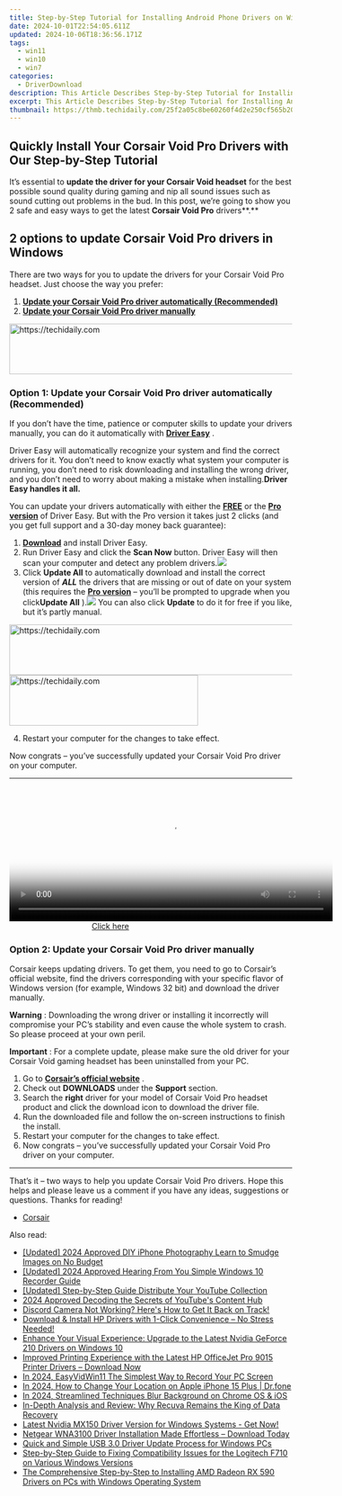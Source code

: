 ```yaml
---
title: Step-by-Step Tutorial for Installing Android Phone Drivers on Windows OS
date: 2024-10-01T22:54:05.611Z
updated: 2024-10-06T18:36:56.171Z
tags:
  - win11
  - win10
  - win7
categories:
  - DriverDownload
description: This Article Describes Step-by-Step Tutorial for Installing Android Phone Drivers on Windows OS
excerpt: This Article Describes Step-by-Step Tutorial for Installing Android Phone Drivers on Windows OS
thumbnail: https://thmb.techidaily.com/25f2a05c8be60260f4d2e250cf565b20fcb8e042ff2a6a838a8d8235c347643c.jpg
---
```


## Quickly Install Your Corsair Void Pro Drivers with Our Step-by-Step Tutorial

It’s essential to **update the driver for your Corsair Void headset**   for the best possible sound quality during gaming and nip all sound issues such as sound cutting out problems in the bud. In this post, we’re going to show you 2 safe and easy ways to get the latest **Corsair Void Pro**  drivers**.**

## 2 options to update Corsair Void Pro drivers in Windows

 There are two ways for you to update the drivers for your Corsair Void Pro headset. Just choose the way you prefer:

1. [**Update your Corsair Void Pro driver automatically (Recommended)**](https://www.drivereasy.com/knowledge/corsair-void-drivers-download-install-for-windows-easily/#O1)
2. [**Update your Corsair Void Pro driver manually**](https://tools.techidaily.com/drivereasy/download/)

<!-- affiliate ads begin -->
<a href="https://aligracehair.sjv.io/c/5597632/1997680/19272" target="_top" id="1997680">
  <img src="//a.impactradius-go.com/display-ad/19272-1997680" border="0" alt="https://techidaily.com" width="728" height="90"/>
</a>
<img height="0" width="0" src="https://aligracehair.sjv.io/i/5597632/1997680/19272" style="position:absolute;visibility:hidden;" border="0" />
<!-- affiliate ads end -->

### Option 1: Update your Corsair Void Pro driver automatically (Recommended)

 If you don’t have the time, patience or computer skills to update your drivers manually, you can do it automatically with **[Driver Easy](https://tools.techidaily.com/drivereasy/download/)**  .

 Driver Easy will automatically recognize your system and find the correct drivers for it. You don’t need to know exactly what system your computer is running, you don’t need to risk downloading and installing the wrong driver, and you don’t need to worry about making a mistake when installing.**Driver Easy handles it all.**

 You can update your drivers automatically with either the **[FREE](https://tools.techidaily.com/drivereasy/download/)**  or the **[Pro version](https://tools.techidaily.com/drivereasy/download/)**  of Driver Easy. But with the Pro version it takes just 2 clicks (and you get full support and a 30-day money back guarantee):

1. [**Download**](https://tools.techidaily.com/drivereasy/download/) and install Driver Easy.
2. Run Driver Easy and click the **Scan Now** button. Driver Easy will then scan your computer and detect any problem drivers.![](https://images.drivereasy.com/wp-content/uploads/2018/12/img_5c04aae3578ee-1.jpg)
3. Click **Update All** to automatically download and install the correct version of _**ALL**_ the drivers that are missing or out of date on your system (this requires the **[Pro version](https://tools.techidaily.com/drivereasy/download/)**  – you’ll be prompted to upgrade when you click**Update All** ).![](https://images.drivereasy.com/wp-content/uploads/2018/12/img_5bfa4f05e9160.jpg) You can also click **Update**  to do it for free if you like, but it’s partly manual.

<!-- affiliate ads begin -->
<a href="https://appsumo.8odi.net/c/5597632/2094477/7443" target="_top" id="2094477">
  <img src="//a.impactradius-go.com/display-ad/7443-2094477" border="0" alt="https://techidaily.com" width="728" height="90"/>
</a>
<img height="0" width="0" src="https://appsumo.8odi.net/i/5597632/2094477/7443" style="position:absolute;visibility:hidden;" border="0" />
<!-- affiliate ads end -->

<!-- affiliate ads begin -->
<a href="https://aligracehair.sjv.io/c/5597632/2135402/19272" target="_top" id="2135402">
  <img src="//a.impactradius-go.com/display-ad/19272-2135402" border="0" alt="https://techidaily.com" width="336" height="90"/>
</a>
<img height="0" width="0" src="https://aligracehair.sjv.io/i/5597632/2135402/19272" style="position:absolute;visibility:hidden;" border="0" />
<!-- affiliate ads end -->

4. Restart your computer for the changes to take effect.

 Now congrats – you’ve successfully updated your Corsair Void Pro driver on your computer.

---

<!-- affiliate ads begin -->
<span id="1983473">
					<video width="576" height="240" style="cursor:pointer"
           poster="//a.impactradius-go.com/display-clicktoplayimage/1983473.png"
           onclick="if(!this.playClicked){this.play();this.setAttribute('controls',true);this.playClicked=true;}">
	   <source src="//a.impactradius-go.com/display-ad/22993-1983473">
	   <img src="//a.impactradius-go.com/display-clicktoplayimage/1983473.png" style="border: none; height: 100%; width: 100%; object-fit: contain">
	</video>
	<div style="width:360px;text-align:center"><a href="javascript:window.open(decodeURIComponent('https%3A%2F%2Fhomestyler.sjv.io%2Fc%2F5597632%2F1983473%2F22993'), '_blank');void(0);">Click here</a></div>
</span>
<img height="0" width="0" src="https://imp.pxf.io/i/5597632/1983473/22993" style="position:absolute;visibility:hidden;" border="0" />
<!-- affiliate ads end -->

### Option 2: Update your Corsair Void Pro driver manually

 Corsair keeps updating drivers. To get them, you need to go to Corsair’s official website, find the drivers corresponding with your specific flavor of Windows version (for example, Windows 32 bit) and download the driver manually.

**Warning** : Downloading the wrong driver or installing it incorrectly will compromise your PC’s stability and even cause the whole system to crash. So please proceed at your own peril.

**Important** : For a complete update, please make sure the old driver for your Corsair Void gaming headset has been uninstalled from your PC.

1. Go to **[Corsair’s official website](https://tools.techidaily.com/drivereasy/download/)**  .
2. Check out **DOWNLOADS**   under the **Support**   section.
3. Search the **right**   driver for your model of Corsair Void Pro headset product and click the download icon to download the driver file.
4. Run the downloaded file and follow the on-screen instructions to finish the install.
5. Restart your computer for the changes to take effect.
6. Now congrats – you’ve successfully updated your Corsair Void Pro driver on your computer.

---

 That’s it – two ways to help you update Corsair Void Pro drivers. Hope this helps and please leave us a comment if you have any ideas, suggestions or questions. Thanks for reading!

* [Corsair](https://tools.techidaily.com/drivereasy/download/)

<ins class="adsbygoogle"
     style="display:block"
     data-ad-format="autorelaxed"
     data-ad-client="ca-pub-7571918770474297"
     data-ad-slot="1223367746"></ins>

<ins class="adsbygoogle"
     style="display:block"
     data-ad-client="ca-pub-7571918770474297"
     data-ad-slot="8358498916"
     data-ad-format="auto"
     data-full-width-responsive="true"></ins>

<span class="atpl-alsoreadstyle">Also read:</span>
<div><ul>
<li><a href="https://fox-hovers.techidaily.com/updated-2024-approved-diy-iphone-photography-learn-to-smudge-images-on-no-budget/"><u>[Updated] 2024 Approved DIY iPhone Photography Learn to Smudge Images on No Budget</u></a></li>
<li><a href="https://fox-direct.techidaily.com/updated-2024-approved-hearing-from-you-simple-windows-10-recorder-guide/"><u>[Updated] 2024 Approved Hearing From You Simple Windows 10 Recorder Guide</u></a></li>
<li><a href="https://youtube-web.techidaily.com/ed-step-by-step-guide-distribute-your-youtube-collection/"><u>[Updated] Step-by-Step Guide Distribute Your YouTube Collection</u></a></li>
<li><a href="https://youtube-videos.techidaily.com/2024-approved-decoding-the-secrets-of-youtubes-content-hub/"><u>2024 Approved Decoding the Secrets of YouTube's Content Hub</u></a></li>
<li><a href="https://program-issues.techidaily.com/discord-camera-not-working-heres-how-to-get-it-back-on-track/"><u>Discord Camera Not Working? Here's How to Get It Back on Track!</u></a></li>
<li><a href="https://driver-download.techidaily.com/download-and-install-hp-drivers-with-1-click-convenience-no-stress-needed/"><u>Download & Install HP Drivers with 1-Click Convenience – No Stress Needed!</u></a></li>
<li><a href="https://driver-download.techidaily.com/enhance-your-visual-experience-upgrade-to-the-latest-nvidia-geforce-210-drivers-on-windows-10/"><u>Enhance Your Visual Experience: Upgrade to the Latest Nvidia GeForce 210 Drivers on Windows 10</u></a></li>
<li><a href="https://driver-download.techidaily.com/improved-printing-experience-with-the-latest-hp-officejet-pro-9015-printer-drivers-download-now/"><u>Improved Printing Experience with the Latest HP OfficeJet Pro 9015 Printer Drivers – Download Now</u></a></li>
<li><a href="https://video-screen-grab.techidaily.com/in-2024-easyvidwin11-the-simplest-way-to-record-your-pc-screen/"><u>In 2024, EasyVidWin11 The Simplest Way to Record Your PC Screen</u></a></li>
<li><a href="https://iphone-location.techidaily.com/in-2024-how-to-change-your-location-on-apple-iphone-15-plus-drfone-by-drfone-virtual-ios/"><u>In 2024, How to Change Your Location on Apple iPhone 15 Plus | Dr.fone</u></a></li>
<li><a href="https://screen-activity-recording.techidaily.com/in-2024-streamlined-techniques-blur-background-on-chrome-os-and-ios/"><u>In 2024, Streamlined Techniques Blur Background on Chrome OS & iOS</u></a></li>
<li><a href="https://technical-tips.techidaily.com/in-depth-analysis-and-review-why-recuva-remains-the-king-of-data-recovery/"><u>In-Depth Analysis and Review: Why Recuva Remains the King of Data Recovery</u></a></li>
<li><a href="https://driver-download.techidaily.com/latest-nvidia-mx150-driver-version-for-windows-systems-get-now/"><u>Latest Nvidia MX150 Driver Version for Windows Systems - Get Now!</u></a></li>
<li><a href="https://driver-download.techidaily.com/netgear-wna3100-driver-installation-made-effortless-download-today/"><u>Netgear WNA3100 Driver Installation Made Effortless – Download Today</u></a></li>
<li><a href="https://driver-download.techidaily.com/quick-and-simple-usb-30-driver-update-process-for-windows-pcs/"><u>Quick and Simple USB 3.0 Driver Update Process for Windows PCs</u></a></li>
<li><a href="https://driver-download.techidaily.com/step-by-step-guide-to-fixing-compatibility-issues-for-the-logitech-f710-on-various-windows-versions/"><u>Step-by-Step Guide to Fixing Compatibility Issues for the Logitech F710 on Various Windows Versions</u></a></li>
<li><a href="https://driver-download.techidaily.com/the-comprehensive-step-by-step-to-installing-amd-radeon-rx-590-drivers-on-pcs-with-windows-operating-system/"><u>The Comprehensive Step-by-Step to Installing AMD Radeon RX 590 Drivers on PCs with Windows Operating System</u></a></li>
</ul></div>

